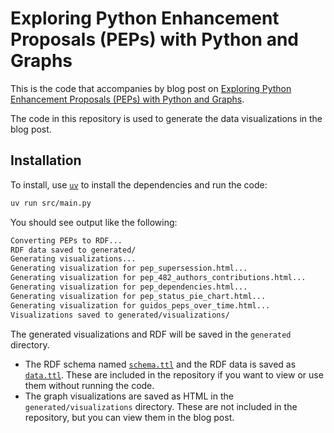 # Exploring Python Enhancement Proposals (PEPs) with Python and Graphs

This is the code that accompanies by blog post on [Exploring Python Enhancement Proposals (PEPs) with Python and Graphs](https://noahgorstein.com/blog/exploring-peps-with-python-and-graphs). 

The code in this repository is used to generate the data visualizations in the blog post.

## Installation

To install, use [`uv`](https://docs.astral.sh/uv/getting-started/installation/) to install the dependencies and run the code:

```bash
uv run src/main.py
```

You should see output like the following:

```bash
Converting PEPs to RDF...
RDF data saved to generated/
Generating visualizations...
Generating visualization for pep_supersession.html...
Generating visualization for pep_482_authors_contributions.html...
Generating visualization for pep_dependencies.html...
Generating visualization for pep_status_pie_chart.html...
Generating visualization for guidos_peps_over_time.html...
Visualizations saved to generated/visualizations/
```

The generated visualizations and RDF will be saved in the `generated` directory.
- The RDF schema named [`schema.ttl`](./generated/schema.ttl) and the RDF data is saved as [`data.ttl`](./generated/data.ttl). These are included in the repository if you want to view or use them without running the code.
- The graph visualizations are saved as HTML in the `generated/visualizations` directory. These are not included in the repository, but you can view them in the blog post.
